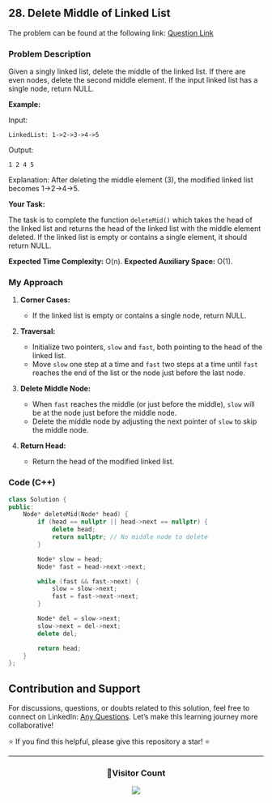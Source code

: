 ## 28. Delete Middle of Linked List

The problem can be found at the following link: [Question Link](https://www.geeksforgeeks.org/problems/delete-middle-of-linked-list/1)

### Problem Description

Given a singly linked list, delete the middle of the linked list. If there are even nodes, delete the second middle element. If the input linked list has a single node, return NULL.

**Example:**

Input:

```
LinkedList: 1->2->3->4->5
```

Output:

```
1 2 4 5
```

Explanation:
After deleting the middle element (3), the modified linked list becomes 1->2->4->5.

**Your Task:**

The task is to complete the function `deleteMid()` which takes the head of the linked list and returns the head of the linked list with the middle element deleted. If the linked list is empty or contains a single element, it should return NULL.

**Expected Time Complexity:** O(n).
**Expected Auxiliary Space:** O(1).

### My Approach

1. **Corner Cases:**

   - If the linked list is empty or contains a single node, return NULL.

2. **Traversal:**

   - Initialize two pointers, `slow` and `fast`, both pointing to the head of the linked list.
   - Move `slow` one step at a time and `fast` two steps at a time until `fast` reaches the end of the list or the node just before the last node.

3. **Delete Middle Node:**

   - When `fast` reaches the middle (or just before the middle), `slow` will be at the node just before the middle node.
   - Delete the middle node by adjusting the next pointer of `slow` to skip the middle node.

4. **Return Head:**
   - Return the head of the modified linked list.

### Code (C++)

```cpp
class Solution {
public:
    Node* deleteMid(Node* head) {
        if (head == nullptr || head->next == nullptr) {
            delete head;
            return nullptr; // No middle node to delete
        }

        Node* slow = head;
        Node* fast = head->next->next;

        while (fast && fast->next) {
            slow = slow->next;
            fast = fast->next->next;
        }

        Node* del = slow->next;
        slow->next = del->next;
        delete del;

        return head;
    }
};
```

## Contribution and Support

For discussions, questions, or doubts related to this solution, feel free to connect on LinkedIn: [Any Questions](https://www.linkedin.com/in/patel-hetkumar-sandipbhai-8b110525a/). Let’s make this learning journey more collaborative!

⭐ If you find this helpful, please give this repository a star! ⭐

---

<div align="center">
  <h3><b>📍Visitor Count</b></h3>
</div>

<p align="center">
  <img src="https://visitor-badge.laobi.icu/badge?page_id=Hunterdii.GeeksforGeeks-POTD" />
</p>
